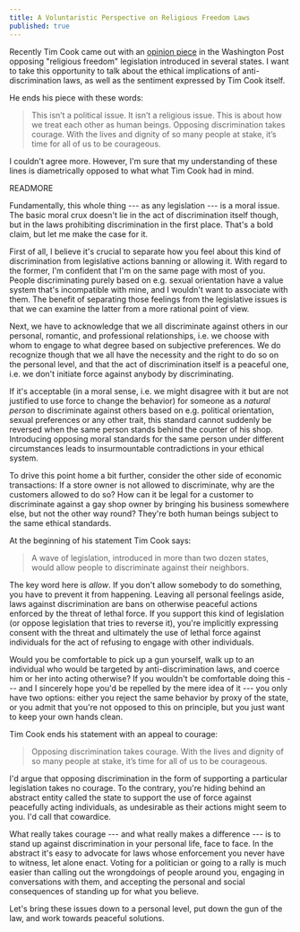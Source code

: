 ```yaml
---
title: A Voluntaristic Perspective on Religious Freedom Laws
published: true
---
```


Recently Tim Cook came out with an [opinion piece](http://www.washingtonpost.com/opinions/pro-discrimination-religious-freedom-laws-are-dangerous-to-america/2015/03/29/bdb4ce9e-d66d-11e4-ba28-f2a685dc7f89_story.html) in the Washington Post opposing "religious freedom" legislation introduced in several states. I want to take this opportunity to talk about the ethical implications of anti-discrimination laws, as well as the sentiment expressed by Tim Cook itself. 

He ends his piece with these words:

> This isn’t a political issue. It isn’t a religious issue. This is about how we treat each other as human beings. Opposing discrimination takes courage. With the lives and dignity of so many people at stake, it’s time for all of us to be courageous.

I couldn't agree more. However, I'm sure that my understanding of these lines is diametrically opposed to what what Tim Cook had in mind. 

READMORE

Fundamentally, this whole thing --- as any legislation --- is a moral issue. The basic moral crux doesn't lie in the act of discrimination itself though, but in the laws prohibiting discrimination in the first place. That's a bold claim, but let me make the case for it.

First of all, I believe it's crucial to separate how you feel about this kind of discrimination from legislative actions banning or allowing it. With regard to the former, I'm confident that I'm on the same page with most of you. People discriminating purely based on e.g. sexual orientation have a value system that's incompatible with mine, and I wouldn't want to associate with them. The benefit of separating those feelings from the legislative issues is that we can examine the latter from a more rational point of view.

Next, we have to acknowledge that we all discriminate against others in our personal, romantic, and professional relationships, i.e. we choose with whom to engage to what degree based on subjective preferences. We do recognize though that we all have the necessity and the right to do so on the personal level, and that the act of discrimination itself is a peaceful one, i.e. we don't initiate force against anybody by discriminating.

If it's acceptable (in a moral sense, i.e. we might disagree with it but are not justified to use force to change the behavior) for someone as a *natural person* to discriminate against others based on e.g. political orientation, sexual preferences or any other trait, this standard cannot suddenly be reversed when the same person stands behind the counter of his shop. Introducing opposing moral standards for the same person under different circumstances leads to insurmountable contradictions in your ethical system.

To drive this point home a bit further, consider the other side of economic transactions: If a store owner is not allowed to discriminate, why are the customers allowed to do so? How can it be legal for a customer to discriminate against a gay shop owner by bringing his business somewhere else, but not the other way round? They're both human beings subject to the same ethical standards.

At the beginning of his statement Tim Cook says:

> A wave of legislation, introduced in more than two dozen states, would allow people to discriminate against their neighbors.

The key word here is *allow*. If you don't allow somebody to do something, you have to prevent it from happening. Leaving all personal feelings aside, laws against discrimination are bans on otherwise peaceful actions enforced by the  threat of lethal force. If you support this kind of legislation (or oppose legislation that tries to reverse it), you're implicitly expressing consent with the threat and ultimately the use of lethal force against individuals for the act of refusing to engage with other individuals. 

Would you be comfortable to pick up a gun yourself, walk up to an individual who would be targeted by anti-discrimination laws, and coerce him or her into acting otherwise? If you wouldn't be comfortable doing this --- and I sincerely hope you'd be repelled by the mere idea of it --- you only have two options: either you reject the same behavior by proxy of the state, or you admit that you're not opposed to this on principle, but you just want to keep your own hands clean.

Tim Cook ends his statement with an appeal to courage:

> Opposing discrimination takes courage. With the lives and dignity of so many people at stake, it’s time for all of us to be courageous.

I'd argue that opposing discrimination in the form of supporting a particular legislation takes no courage. To the contrary, you're hiding behind an abstract entity called the state to support the use of force against peacefully acting individuals, as undesirable as their actions might seem to you. I'd call that cowardice. 

What really takes courage --- and what really makes a difference --- is to stand up against discrimination in your personal life, face to face. In the abstract it's easy to advocate for laws whose enforcement you never have to witness, let alone enact. Voting for a politician or going to a rally is much easier than calling out the wrongdoings of people around you, engaging in conversations with them, and accepting the personal and social consequences of standing up for what you believe.

Let's bring these issues down to a personal level, put down the gun of the law, and work towards peaceful solutions.